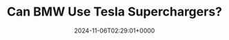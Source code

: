 ---
title: "Can BMW Use Tesla Superchargers?"
description: "BMW has announced that starting in early 2025, drivers of BMW, MINI, and Rolls-Royce electric vehicles in the U.S. and Canada will be able to access designated Tesla Supercharger stations."
image: "images/post/2024/11/BMW-745Le-hybrid-test-drive-43-830x553-1.jpg"
date: "2024-11-06T02:29:01+0000"
categories: ["Reviews"]
tags: ["BMW", "CCS", "NACS", "Tesla", "Tesla Superchargers"]
type: "regular" # available types: [featured/regular]
draft: false
sitemapExclude: false
---